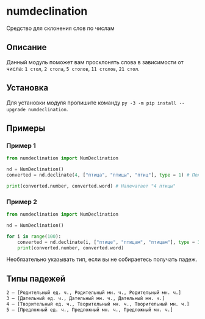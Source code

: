# numdeclination
Средство для склонения слов по числам

## Описание
Данный модуль поможет вам просклонять слова в зависимости от числа: `1 стол`, `2 стола`, `5 столов`, `11 столов`, `21 стол`.

## Установка
Для установки модуля пропишите команду `py -3 -m pip install --upgrade numdeclination`.

## Примеры
### Пример 1
```py
from numdeclination import NumDeclination

nd = NumDeclination()
converted = nd.declinate(4, ["птица", "птицы", "птиц"], type = 1) # Получаем конвертированное слово, 1 - набор падежей.

print(converted.number, converted.word) # Напечатает "4 птицы"
```
### Пример 2
```py
from numdeclination import NumDeclination

nd = NumDeclination()

for i in range(100):
    converted = nd.declinate(i, ["птице", "птицам", "птицам"], type = 3) # Выводим конвертированную строку с числами от 1 до 99. 3 - дательные падежи
    print(converted.number, converted.word)
```

Необязательно указывать тип, если вы не собираетесь получать падеж.

## Типы падежей
```1 – [Именительный ед. ч., Родительный ед. ч., Родительный мн. ч.]
2 – [Родительный ед. ч., Родительный мн. ч., Родительный мн. ч.]
3 – [Дательный ед. ч., Дательный мн. ч., Дательный мн. ч.]
4 – [Творительный ед. ч., Творительный мн. ч., Творительный мн. ч.]
5 – [Предложный ед. ч., Предложный мн. ч., Предложный мн. ч.]
```
